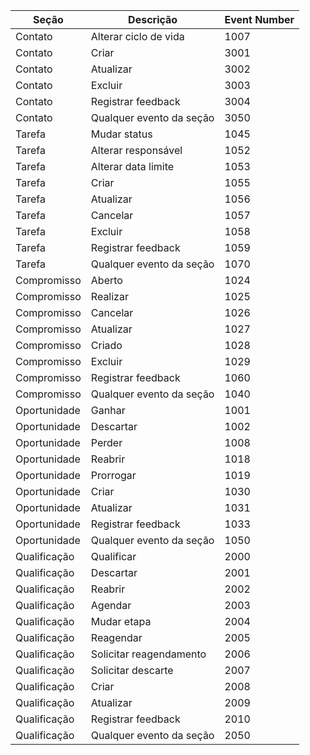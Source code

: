 Seção | Descrição | Event Number
---|---|---
Contato | Alterar ciclo de vida | 1007
Contato | Criar | 3001
Contato | Atualizar | 3002
Contato | Excluir | 3003
Contato | Registrar feedback | 3004
Contato | Qualquer evento da seção | 3050
Tarefa | Mudar status | 1045
Tarefa | Alterar responsável | 1052
Tarefa | Alterar data limite | 1053
Tarefa | Criar | 1055
Tarefa | Atualizar | 1056
Tarefa | Cancelar | 1057
Tarefa | Excluir | 1058
Tarefa | Registrar feedback | 1059
Tarefa | Qualquer evento da seção | 1070
Compromisso | Aberto | 1024
Compromisso | Realizar | 1025
Compromisso | Cancelar | 1026
Compromisso | Atualizar | 1027
Compromisso | Criado | 1028
Compromisso | Excluir | 1029
Compromisso | Registrar feedback | 1060
Compromisso | Qualquer evento da seção | 1040
Oportunidade | Ganhar | 1001
Oportunidade | Descartar | 1002
Oportunidade | Perder | 1008
Oportunidade | Reabrir | 1018
Oportunidade | Prorrogar | 1019
Oportunidade | Criar | 1030
Oportunidade | Atualizar | 1031
Oportunidade | Registrar feedback | 1033
Oportunidade | Qualquer evento da seção | 1050
Qualificação | Qualificar | 2000
Qualificação | Descartar | 2001
Qualificação | Reabrir | 2002
Qualificação | Agendar | 2003
Qualificação | Mudar etapa | 2004
Qualificação | Reagendar | 2005
Qualificação | Solicitar reagendamento | 2006
Qualificação | Solicitar descarte | 2007
Qualificação | Criar | 2008
Qualificação | Atualizar | 2009
Qualificação | Registrar feedback | 2010
Qualificação | Qualquer evento da seção | 2050